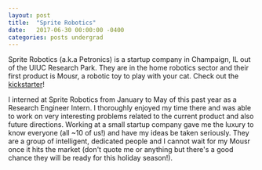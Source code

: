 ```yaml
---
layout: post
title:  "Sprite Robotics"
date:   2017-06-30 00:00:00 -0400
categories: posts undergrad
---
```


Sprite Robotics (a.k.a Petronics) is a startup company in Champaign, IL out of the UIUC Research Park. They are in the home robotics sector and their first product is Mousr, a robotic toy to play with your cat. Check out the [kickstarter](https://www.kickstarter.com/projects/525985345/mousr-the-robotic-mouse-that-plays-with-your-cat/)! 

I interned at Sprite Robotics from January to May of this past year as a Research Engineer Intern. I thoroughly enjoyed my time there and was able to work on very interesting problems related to the current product and also future directions. Working at a small startup company gave me the luxury to know everyone (all ~10 of us!) and have my ideas be taken seriously. They are a group of  intelligent, dedicated people and I cannot wait for my Mousr once it hits the market (don't quote me or anything but there's a good chance they will be ready for this holiday season!). 
